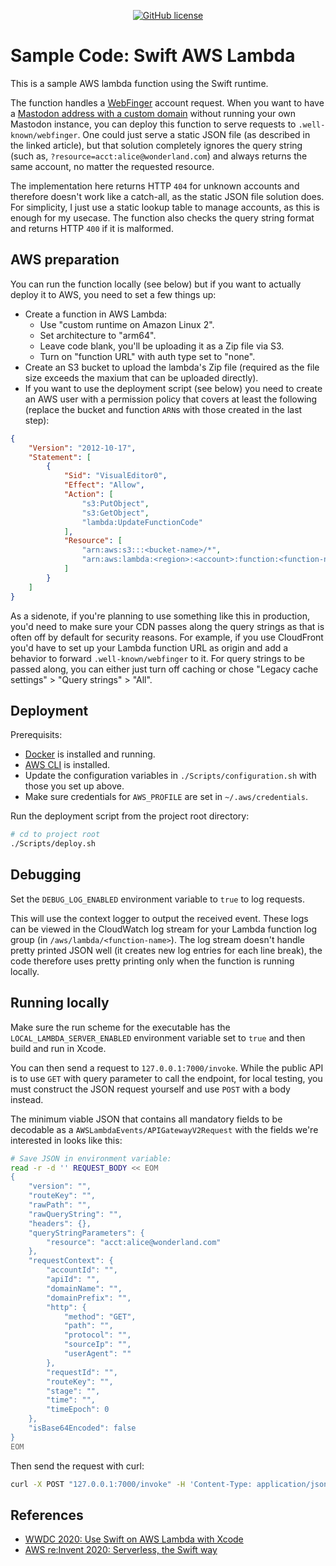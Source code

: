 <span align="center">

[![GitHub license](https://img.shields.io/badge/license-MIT-blue.svg)](./License.md)

</span>

# Sample Code: Swift AWS Lambda

This is a sample AWS lambda function using the Swift runtime.

The function handles a [WebFinger](https://www.rfc-editor.org/rfc/rfc7033) account request.  When you want to have a [Mastodon address with a custom domain](https://www.kobachi.jp/posts/2023/mastodon-custom-alias.html) without running your own Mastodon instance, you can deploy this function to serve requests to `.well-known/webfinger`.  One could just serve a static JSON file (as described in the linked article), but that solution completely ignores the query string (such as, `?resource=acct:alice@wonderland.com`) and always returns the same account, no matter the requested resource.

The implementation here returns HTTP `404` for unknown accounts and therefore doesn't work like a catch-all, as the static JSON file solution does.  For simplicity, I just use a static lookup table to manage accounts, as this is enough for my usecase.  The function also checks the query string format and returns HTTP `400` if it is malformed.

## AWS preparation

You can run the function locally (see below) but if you want to actually deploy it to AWS, you need to set a few things up:

- Create a function in AWS Lambda:
    - Use "custom runtime on Amazon Linux 2".
    - Set architecture to "arm64".
    - Leave code blank, you'll be uploading it as a Zip file via S3.
	- Turn on "function URL" with auth type set to "none".
- Create an S3 bucket to upload the lambda's Zip file (required as the file size exceeds the maxium that can be uploaded directly).
- If you want to use the deployment script (see below) you need to create an AWS user with a permission policy that covers at least the following (replace the bucket and function `ARN`s with those created in the last step):

```json
{
    "Version": "2012-10-17",
    "Statement": [
        {
            "Sid": "VisualEditor0",
            "Effect": "Allow",
            "Action": [
                "s3:PutObject",
                "s3:GetObject",
                "lambda:UpdateFunctionCode"
            ],
            "Resource": [
                "arn:aws:s3:::<bucket-name>/*",
                "arn:aws:lambda:<region>:<account>:function:<function-name>"
            ]
        }
    ]
}
```

As a sidenote, if you're planning to use something like this in production, you'd need to make sure your CDN passes along the query strings as that is often off by default for security reasons.  For example, if you use CloudFront you'd have to set up your Lambda function URL as origin and add a behavior to forward `.well-known/webfinger` to it.  For query strings to be passed along, you can either just turn off caching or chose "Legacy cache settings" > "Query strings" > "All".

## Deployment

Prerequisits:

- [Docker](https://docs.docker.com/desktop/install/mac-install/) is installed and running.
- [AWS CLI](https://docs.aws.amazon.com/cli/latest/userguide/getting-started-install.html) is installed.
- Update the configuration variables in `./Scripts/configuration.sh` with those you set up above.  
- Make sure credentials for `AWS_PROFILE` are set in `~/.aws/credentials`. 

Run the deployment script from the project root directory:

```sh
# cd to project root
./Scripts/deploy.sh
```

## Debugging

Set the `DEBUG_LOG_ENABLED` environment variable to `true` to log requests.

This will use the context logger to output the received event. These logs can be viewed in the CloudWatch log stream for your Lambda function log group (in `/aws/lambda/<function-name>`).  The log stream doesn't handle pretty printed JSON well (it creates new log entries for each line break), the code therefore uses pretty printing only when the function is running locally.

## Running locally

Make sure the run scheme for the executable has the `LOCAL_LAMBDA_SERVER_ENABLED` environment variable set to `true` and then build and run in Xcode.

You can then send a request to `127.0.0.1:7000/invoke`.  While the public API is to use `GET` with query parameter to call the endpoint, for local testing, you must construct the JSON request yourself and use `POST` with a body instead.

The minimum viable JSON that contains all mandatory fields to be decodable as a `AWSLambdaEvents/APIGatewayV2Request` with the fields we're interested in looks like this: 

```sh
# Save JSON in environment variable:
read -r -d '' REQUEST_BODY << EOM
{
    "version": "",
    "routeKey": "",
    "rawPath": "",
    "rawQueryString": "",
    "headers": {},
    "queryStringParameters": {
        "resource": "acct:alice@wonderland.com"
    },
    "requestContext": {
        "accountId": "",
        "apiId": "",
        "domainName": "",
        "domainPrefix": "",
        "http": {
            "method": "GET",
            "path": "",
            "protocol": "",
            "sourceIp": "",
            "userAgent": ""
        },
        "requestId": "",
        "routeKey": "",
        "stage": "",
        "time": "",
        "timeEpoch": 0
    },
    "isBase64Encoded": false
}
EOM
```

Then send the request with curl:

```sh
curl -X POST "127.0.0.1:7000/invoke" -H 'Content-Type: application/json' -d $REQUEST_BODY
```

## References

- [WWDC 2020: Use Swift on AWS Lambda with Xcode](https://developer.apple.com/videos/play/wwdc2020/10644/)
- [AWS re:Invent 2020: Serverless, the Swift way](https://www.youtube.com/watch?v=tOwBaO0JAMs)
